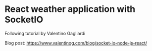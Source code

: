 # React weather application with SocketIO
Following tutorial by Valentino Gagliardi

Blog post: https://www.valentinog.com/blog/socket-io-node-js-react/
